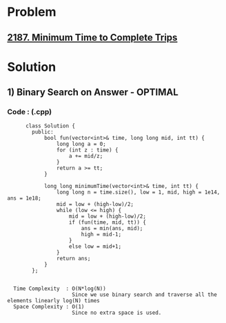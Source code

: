 # Problem

## [2187. Minimum Time to Complete Trips](https://leetcode.com/problems/minimum-time-to-complete-trips/)


# Solution 

## 1) Binary Search on Answer - OPTIMAL

       
      
      
   ### Code : (.cpp)
    
          class Solution {
            public:
                bool fun(vector<int>& time, long long mid, int tt) {
                    long long a = 0;
                    for (int z : time) {
                        a += mid/z;
                    }
                    return a >= tt;
                }

                long long minimumTime(vector<int>& time, int tt) {
                    long long n = time.size(), low = 1, mid, high = 1e14, ans = 1e18;
                    mid = low + (high-low)/2;
                    while (low <= high) {
                        mid = low + (high-low)/2;
                        if (fun(time, mid, tt)) {
                            ans = min(ans, mid);
                            high = mid-1;
                        }
                        else low = mid+1;
                    }
                    return ans;
                }
            };

 
      Time Complexity  : O(N*log(N)) 
                         Since we use binary search and traverse all the elements linearly log(N) times
      Space Complexity : O(1)
                         Since no extra space is used.
